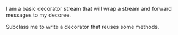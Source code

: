 I am a basic decorator stream that will wrap a stream and forward messages to my decoree.

Subclass me to write a decorator that reuses some methods.